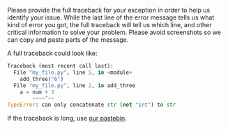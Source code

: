 Please provide the full traceback for your exception in order to help us identify your issue.
While the last line of the error message tells us what kind of error you got,
the full traceback will tell us which line, and other critical information to solve your problem.
Please avoid screenshots so we can copy and paste parts of the message.

A full traceback could look like:
```py
Traceback (most recent call last):
  File "my_file.py", line 5, in <module>
    add_three("6")
  File "my_file.py", line 2, in add_three
    a = num + 3
        ~~~~^~~
TypeError: can only concatenate str (not "int") to str
```
If the traceback is long, use [our pastebin](https://paste.pythondiscord.com/).
